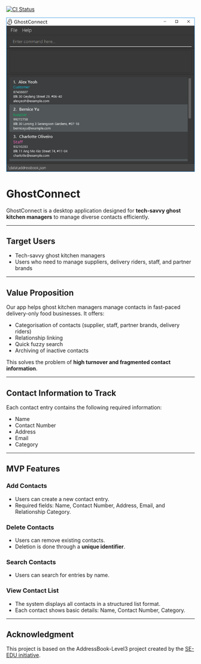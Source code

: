 [![CI Status](https://github.com/AY2526S1-CS2103T-W12-2/tp/workflows/Java%20CI/badge.svg)](https://github.com/AY2526S1-CS2103T-W12-2/tp/actions)

![Ui](docs/images/Ui.png)

# GhostConnect

GhostConnect is a desktop application designed for **tech-savvy ghost kitchen managers** to manage diverse contacts efficiently.

---

## Target Users

- Tech-savvy ghost kitchen managers
- Users who need to manage suppliers, delivery riders, staff, and partner brands

---

## Value Proposition

Our app helps ghost kitchen managers manage contacts in fast-paced delivery-only food businesses. It offers:

- Categorisation of contacts (supplier, staff, partner brands, delivery riders)  
- Relationship linking  
- Quick fuzzy search  
- Archiving of inactive contacts  

This solves the problem of **high turnover and fragmented contact information**.

---

## Contact Information to Track

Each contact entry contains the following required information:

- Name  
- Contact Number  
- Address  
- Email  
- Category  

---

## MVP Features

### Add Contacts
- Users can create a new contact entry.
- Required fields: Name, Contact Number, Address, Email, and Relationship Category.

### Delete Contacts
- Users can remove existing contacts.
- Deletion is done through a **unique identifier**.

### Search Contacts
- Users can search for entries by name.

### View Contact List
- The system displays all contacts in a structured list format.
- Each contact shows basic details: Name, Contact Number, Category.

---

## Acknowledgment

This project is based on the AddressBook-Level3 project created by the [SE-EDU initiative](https://se-education.org).
